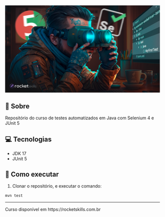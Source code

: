 ![poster](.github/cover.png)

## 🤘 Sobre

Repositório do curso de testes automatizados em Java com Selenium 4 e JUnit 5

## 💻 Tecnologias
- JDK 17
- JUnit 5

## 🤖 Como executar

1. Clonar o repositório, e executar o comando:
```
mvn test
```

<hr>
Curso disponível em https://rocketskills.com.br
